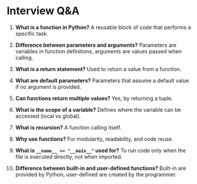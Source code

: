 # Interview Q&A

1. **What is a function in Python?**
   A reusable block of code that performs a specific task.

2. **Difference between parameters and arguments?**
   Parameters are variables in function definitions, arguments are values passed when calling.

3. **What is a return statement?**
   Used to return a value from a function.

4. **What are default parameters?**
   Parameters that assume a default value if no argument is provided.

5. **Can functions return multiple values?**
   Yes, by returning a tuple.

6. **What is the scope of a variable?**
   Defines where the variable can be accessed (local vs global).

7. **What is recursion?**
   A function calling itself.

8. **Why use functions?**
   For modularity, readability, and code reuse.

9. **What is `__name__ == "__main__"` used for?**
   To run code only when the file is executed directly, not when imported.

10. **Difference between built-in and user-defined functions?**
   Built-in are provided by Python, user-defined are created by the programmer.
